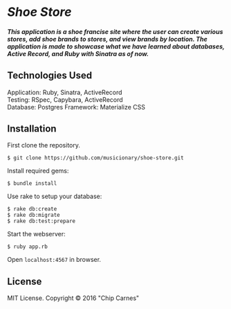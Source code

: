 # _Shoe Store_

##### This application is a shoe francise site where the user can create various stores, add shoe brands to stores, and view brands by location. The application is made to showcase what we have learned about databases, Active Record, and Ruby with Sinatra as of now.

## Technologies Used

Application: Ruby, Sinatra, ActiveRecord<br>
Testing: RSpec, Capybara, ActiveRecord<br>
Database: Postgres
Framework: Materialize CSS

Installation
------------

First clone the repository.  
```
$ git clone https://github.com/musicionary/shoe-store.git
```

Install required gems:
```
$ bundle install
```

Use rake to setup your database:
```
$ rake db:create
$ rake db:migrate
$ rake db:test:prepare
```

Start the webserver:
```
$ ruby app.rb
```

Open `localhost:4567` in browser.

License
-------

MIT License. Copyright &copy; 2016 "Chip Carnes"
